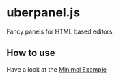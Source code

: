 uberpanel.js
==============

Fancy panels for HTML based editors.

## How to use

Have a look at the [Minimal Example](http://lachsen.github.io/uberpanel.js/example.html)
